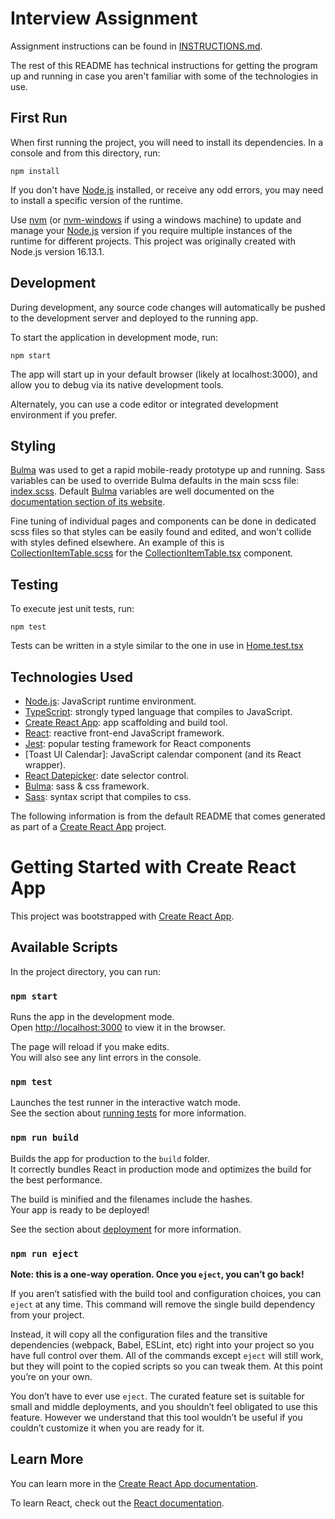 # Interview Assignment

Assignment instructions can be found in [INSTRUCTIONS.md](./INSTRUCTIONS.md).

The rest of this README has technical instructions for getting the program up and running in case you aren't familiar with some of the technologies in use. 

## First Run

When first running the project, you will need to install its dependencies.  In a console and from this directory, run:  

`npm install`

If you don't have [Node.js] installed, or receive any odd errors, you may need to install a specific version of the runtime.  

Use [nvm] (or [nvm-windows] if using a windows machine) to update and manage your [Node.js] version if you require multiple instances of the runtime for different projects.  This project was originally created with Node.js version 16.13.1.

## Development 

During development, any source code changes will automatically be pushed to the development server and deployed to the running app.  

To start the application in development mode, run: 

`npm start`

The app will start up in your default browser (likely at localhost:3000), and allow you to debug via its native development tools. 

Alternately, you can use a code editor or integrated development environment if you prefer. 

## Styling

[Bulma] was used to get a rapid mobile-ready prototype up and running.  Sass variables can be used to override Bulma defaults in the main scss file: [index.scss](./src/index.scss).  Default [Bulma] variables are well documented on the [documentation section of its website](https://bulma.io/documentation/).

Fine tuning of individual pages and components can be done in dedicated scss files so that styles can be easily found and edited, and won't collide with styles defined elsewhere.  An example of this is [CollectionItemTable.scss](./src/components/CollectionItemTable.scss) for the [CollectionItemTable.tsx](./src/components/CollectionItemTable.tsx) component. 

## Testing

To execute jest unit tests, run: 

`npm test`

Tests can be written in a style similar to the one in use in [Home.test.tsx](./src/pages/Home.test.tsx)

## Technologies Used

- [Node.js]: JavaScript runtime environment. 
- [TypeScript]: strongly typed language that compiles to JavaScript.
- [Create React App]: app scaffolding and build tool. 
- [React]: reactive front-end JavaScript framework. 
- [Jest]: popular testing framework for React components
- [Toast UI Calendar]: JavaScript calendar component (and its React wrapper).
- [React Datepicker]: date selector control. 
- [Bulma]: sass & css framework.
- [Sass]: syntax script that compiles to css. 

[Node.js]: https://nodejs.org/en/
[TypeScript]: https://www.typescriptlang.org/
[Create React App]: https://create-react-app.dev/
[React]: https://reactjs.org/
[React Router]: https://reactrouter.com/
[Jest]: https://jestjs.io/
[React Datepicker]: https://reactdatepicker.com/
[Bulma]: https://bulma.io/
[Sass]: https://sass-lang.com/

[nvm]: https://github.com/nvm-sh/nvm
[nvm-windows]: https://github.com/coreybutler/nvm-windows

The following information is from the default README that comes generated as part of a [Create React App] project.  
# Getting Started with Create React App

This project was bootstrapped with [Create React App](https://github.com/facebook/create-react-app).

## Available Scripts

In the project directory, you can run:

### `npm start`

Runs the app in the development mode.\
Open [http://localhost:3000](http://localhost:3000) to view it in the browser.

The page will reload if you make edits.\
You will also see any lint errors in the console.

### `npm test`

Launches the test runner in the interactive watch mode.\
See the section about [running tests](https://facebook.github.io/create-react-app/docs/running-tests) for more information.

### `npm run build`

Builds the app for production to the `build` folder.\
It correctly bundles React in production mode and optimizes the build for the best performance.

The build is minified and the filenames include the hashes.\
Your app is ready to be deployed!

See the section about [deployment](https://facebook.github.io/create-react-app/docs/deployment) for more information.

### `npm run eject`

**Note: this is a one-way operation. Once you `eject`, you can’t go back!**

If you aren’t satisfied with the build tool and configuration choices, you can `eject` at any time. This command will remove the single build dependency from your project.

Instead, it will copy all the configuration files and the transitive dependencies (webpack, Babel, ESLint, etc) right into your project so you have full control over them. All of the commands except `eject` will still work, but they will point to the copied scripts so you can tweak them. At this point you’re on your own.

You don’t have to ever use `eject`. The curated feature set is suitable for small and middle deployments, and you shouldn’t feel obligated to use this feature. However we understand that this tool wouldn’t be useful if you couldn’t customize it when you are ready for it.

## Learn More

You can learn more in the [Create React App documentation](https://facebook.github.io/create-react-app/docs/getting-started).

To learn React, check out the [React documentation](https://reactjs.org/).
